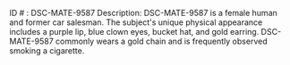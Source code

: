 ID # : DSC-MATE-9587
Description: DSC-MATE-9587 is a female human and former car salesman. The subject's unique physical appearance includes a purple lip, blue clown eyes, bucket hat, and gold earring. DSC-MATE-9587 commonly wears a gold chain and is frequently observed smoking a cigarette.